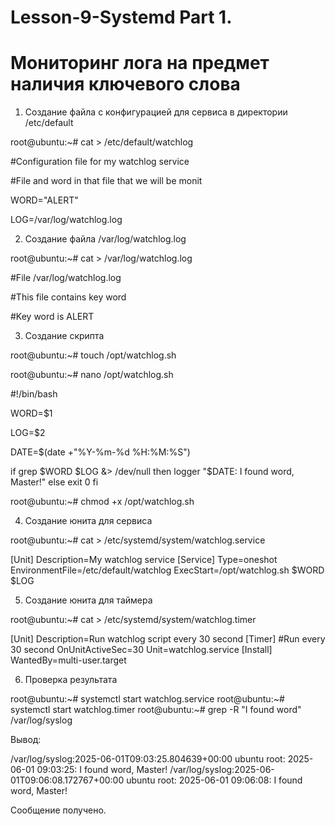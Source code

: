 # Lesson-9-Systemd Part 1.
# Мониторинг лога на предмет наличия ключевого слова

1.	Cоздание файла с конфигурацией для сервиса в директории /etc/default

root@ubuntu:~# cat > /etc/default/watchlog

#Configuration file for my watchlog service

#File and word in that file that we will be monit

WORD="ALERT"

LOG=/var/log/watchlog.log

2.	Создание файла /var/log/watchlog.log

root@ubuntu:~# cat > /var/log/watchlog.log

#File /var/log/watchlog.log

#This file contains key word

#Key word is ALERT

3.	Создание скрипта

root@ubuntu:~# touch /opt/watchlog.sh

root@ubuntu:~# nano /opt/watchlog.sh

#!/bin/bash

WORD=$1

LOG=$2

DATE=$(date +"%Y-%m-%d %H:%M:%S")

if grep $WORD $LOG &> /dev/null
then
logger "$DATE: I found word, Master!"
else
exit 0
fi

root@ubuntu:~# chmod +x /opt/watchlog.sh

4.	Создание юнита для сервиса

root@ubuntu:~# cat > /etc/systemd/system/watchlog.service

[Unit]
Description=My watchlog service
[Service]
Type=oneshot
EnvironmentFile=/etc/default/watchlog
ExecStart=/opt/watchlog.sh $WORD $LOG

5.	Создание юнита для таймера

root@ubuntu:~# cat > /etc/systemd/system/watchlog.timer

[Unit]
Description=Run watchlog script every 30 second
[Timer]
#Run every 30 second
OnUnitActiveSec=30
Unit=watchlog.service
[Install]
WantedBy=multi-user.target

6.	Проверка результата

root@ubuntu:~# systemctl start watchlog.service
root@ubuntu:~# systemctl start watchlog.timer
root@ubuntu:~# grep -R "I found word" /var/log/syslog

Вывод:

/var/log/syslog:2025-06-01T09:03:25.804639+00:00 ubuntu root: 2025-06-01 09:03:25: I found word, Master!
/var/log/syslog:2025-06-01T09:06:08.172767+00:00 ubuntu root: 2025-06-01 09:06:08: I found word, Master!

Сообщение получено.
